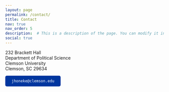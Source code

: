 ```yaml
---
layout: page
permalink: /contact/
title: Contact
nav: true
nav_order: 5
description:  # This is a description of the page. You can modify it in '_pages/cv.md'. You can also change or remove the top pdf download button.
social: true 
---
```


232 Brackett Hall  
Department of Political Science   
Clemson University   
Clemson, SC 29634  

<a href="jhoneke@clemson.edu"
   style="display: inline-block; background-color: #00369f; color: white; padding: 10px 20px; text-decoration: none; border-radius: 5px;"
   target="_blank" rel="noopener noreferrer">
   `jhoneke@clemson.edu`
</a>
